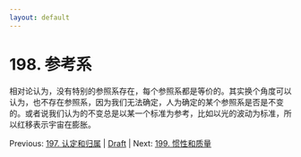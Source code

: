 ```yaml
---
layout: default
---
```

# 198. 参考系

相对论认为，没有特别的参照系存在，每个参照系都是等价的。其实换个角度可以认为，也不存在参照系，因为我们无法确定，人为确定的某个参照系是否是不变的。或者说我们认为的不变总是以某一个标准为参考，比如以光的波动为标准，所以红移表示宇宙在膨胀。

Previous: [197. 认定和归属](197.md) | [Draft](../Draft.md) | Next: [199. 惯性和质量](199.md)
